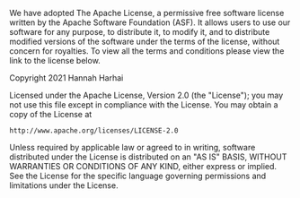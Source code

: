 We have adopted The Apache License, a permissive free software license written by the Apache Software Foundation (ASF). It allows users to use our software for any purpose, to distribute it, to modify it, and to distribute modified versions of the software under the terms of the license, without concern for royalties.  To view all the terms and conditions please view the link to the license below.



Copyright 2021 Hannah Harhai

Licensed under the Apache License, Version 2.0 (the "License");
you may not use this file except in compliance with the License.
You may obtain a copy of the License at

    http://www.apache.org/licenses/LICENSE-2.0

Unless required by applicable law or agreed to in writing, software
distributed under the License is distributed on an "AS IS" BASIS,
WITHOUT WARRANTIES OR CONDITIONS OF ANY KIND, either express or implied.
See the License for the specific language governing permissions and
limitations under the License. 